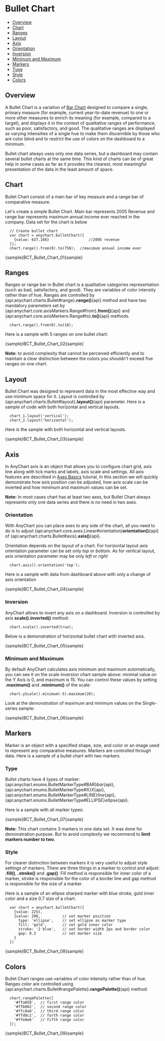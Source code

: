 # Bullet Chart

* [Overview](#overview)
* [Chart](#chart)
* [Ranges](#ranges)
* [Layout](#layout)
* [Axis](#axis)
 * [Orientation](#orientation)
 * [Inversion](#inversion)
 * [Minimum and Maximum](#minimum_and_maximum)
* [Markers](#markers)
 * [Type](#type)
 * [Style](#style)
* [Colors](#colors)
 
## Overview

A Bullet Chart is a variation of [Bar Chart](Bar_Chart) designed to compare a single, primary measure (for example, 
current year-to-date revenue) to one or more other measures to enrich its meaning (for example, 
compared to a target), and displays it in the context of qualitative ranges of performance, such as poor, 
satisfactory, and good. The qualitative ranges are displayed as varying intensities of a single hue to make them 
discernible by those who are color blind and to restrict the use of colors on the dashboard to a minimum.
  
  
Bullet chart always uses only one data series, but a dashboard may contain several bullet charts at the same time. 
This kind of charts can be of great help in some cases as far as it provides the clearest, 
most meaningful presentation of the data in the least amount of space.

## Chart

Bullet Chart consist of a main bar of key measure and a range bar of comparative measure. 
  
Let's create a simple Bullet Chart. Main bar represents 2005 Revenue and range bar represents maximum annual income 
ever reached in the company. Data set for the chart is below

```
  // Create bullet chart
  var chart = anychart.bulletChart([
    {value: 637.166}                  //2005 revenue
  ]);
  chart.range().from(0).to(750);  //maximum annual income ever
```

{sample}BCT\_Bullet\_Chart\_01{sample}

## Ranges

Ranges or range bar in Bullet chart is a qualitative categories representation (such as bad, satisfactory, 
and good). They are variables of color intensity rather than of hue. Ranges are controlled by {api:anychart.charts.Bullet#range}**.range()**{api} method and have two mandatory parameters set by {api:anychart.core.axisMarkers.Range#from}**.from()**{api} and {api:anychart.core.axisMarkers.Range#to}**.to()**{api} methods.

```
  chart.range().from(0).to(10);
```

Here is a sample with 5 ranges on one bullet chart:

{sample}BCT\_Bullet\_Chart\_02{sample}

**Note:** to avoid complexity that cannot be perceived efficiently and to maintain a clear distinction between the 
colors you shouldn't exceed five ranges on one chart.

## Layout

Bullet Chart was designed to represent data in the most effective way and use minimum space for it. Layout is controlled
by {api:anychart.charts.Bullet#layout}**.layout()**{api} parameter. Here is a sample of code with both horizontal and vertical layouts.

```
  chart_1.layout('vertical');
  chart_2.layout('horizontal');
```
Here is the sample with both horizontal and vertical layouts.

{sample}BCT\_Bullet\_Chart\_03{sample}

## Axis

In AnyChart axis is an object that allows you to configure chart grid, axis line along with tick marks and labels, axis scale and settings. All axis features are described in [Axes Basics](../Axes_and_Grids/Axis_Basics) tutorial, In this section we will quickly demonstrate how axis position can be adjusted, how axis scale can be inverted  and how minimum and maximum values can be set.
  
  
**Note:** In most cases chart has at least two axes, but Bullet Chart always represents only one data series and  there is no need in two axes.

### Orientation

With AnyChart you can place axes to any side of the chart, all you need to do is to adjust {api:anychart.core.axes.Linear#orientation}**orientation()**{api} of {api:anychart.charts.Bullet#axis}**.axis()**{api}.
  
  
Orientation depends on the layout of a chart. For horizontal layout axis orientation parameter can be set only *top* 
or *bottom*. As for vertical layout, axis orientation parameter may be only *left* or *right*

```
  chart.axis().orientation('top');
```

Here is a sample with data from dashboard above with only a change of axis orientation

{sample}BCT\_Bullet\_Chart\_04{sample}

### Inversion

AnyChart allows to invert any axis on a dashboard. Inversion is controlled by axis **scale().inverted()** method:

```
  chart.scale().inverted(true);
```

Below is a demonstration of horizontal bullet chart with inverted axis. 

{sample}BCT\_Bullet\_Chart\_05{sample}

### Minimum and Maximum

By default AnyChart calculates axis minimum and maximum automatically, you can see it on the scale inversion chart sample above: minimal value on the Y Axis is 0, and maximum is 15. You can control these values by setting 
**.maximum()** and **.minimum()** of the scale:

```
  chart.yScale().minimum(-5).maximum(20);
```

Look at the demonstration of maximum and minimum values on the Single-series sample:

{sample}BCT\_Bullet\_Chart\_06{sample}

## Markers

Marker is an object with a specified shape, size, and color or an image used to represent any comparative measures. 
Markers are controlled through data. Here is a sample of a bullet chart with two markers.

### Type

Bullet charts have 4 types of marker: {api:anychart.enums.BulletMarkerType#BAR}*bar*{api}, {api:anychart.enums.BulletMarkerType#X}*X*{api}, {api:anychart.enums.BulletMarkerType#LINE}*line*{api}, {api:anychart.enums.BulletMarkerType#ELLIPSE}*ellipse*{api}.

Here is a sample with all marker types:

{sample}BCT\_Bullet\_Chart\_07{sample}

**Note:** This chart contains 3 markers in one data set. It was done for demonstration purpose. But to avoid complexity we recommend to **limit markers number to two**.

### Style

For clearer distinction between markers it is very useful to adjust style settings of markers. There are three things in a marker to control and adjust: **.fill()**, **.stroke()** and **.gap()**. Fill method is responsible for inner color of a marker, stroke is responsible for the color of a border line and gap method is responsible for the size of a marker.
  
  
Here is a sample of an ellipse sharped marker with blue stroke, gold inner color and a size 0.7 size of a chart. 

```
  var chart = anychart.bulletChart([
    {value: 225},
    {value: 290,          // set marker position
      type: 'ellipse',    // set ellipse as marker type
      fill: 'gold',       // set gold inner color 
      stroke: '2 blue',   // set border width 2px and border color
      gap: 0.3            // set marker size 
    }
  ])
```

{sample}BCT\_Bullet\_Chart\_08{sample}

## Colors

Bullet Chart ranges use variables of color intensity rather than of hue. Ranges color are controlled using {api:anychart.charts.Bullet#rangePalette}**.rangePalette()**{api} method:

```
  chart.rangePalette([
    '#ffa058',  // first range color
    '#ffb082',  // second range color
    '#ffc0a8',  // third range color
    '#ffd0c2',  // forth range color
    '#ffe0e6'   // fifth range color
  ]);
```

{sample}BCT\_Bullet\_Chart\_09{sample}
